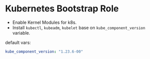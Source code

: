 # Kubernetes Bootstrap Role

- Enable Kernel Modules for k8s.
- Install `kubectl`, `kubeadm`, `kubelet` base on `kube_component_version` variable.

default vars:

```yml
kube_component_version: "1.23.6-00"
```